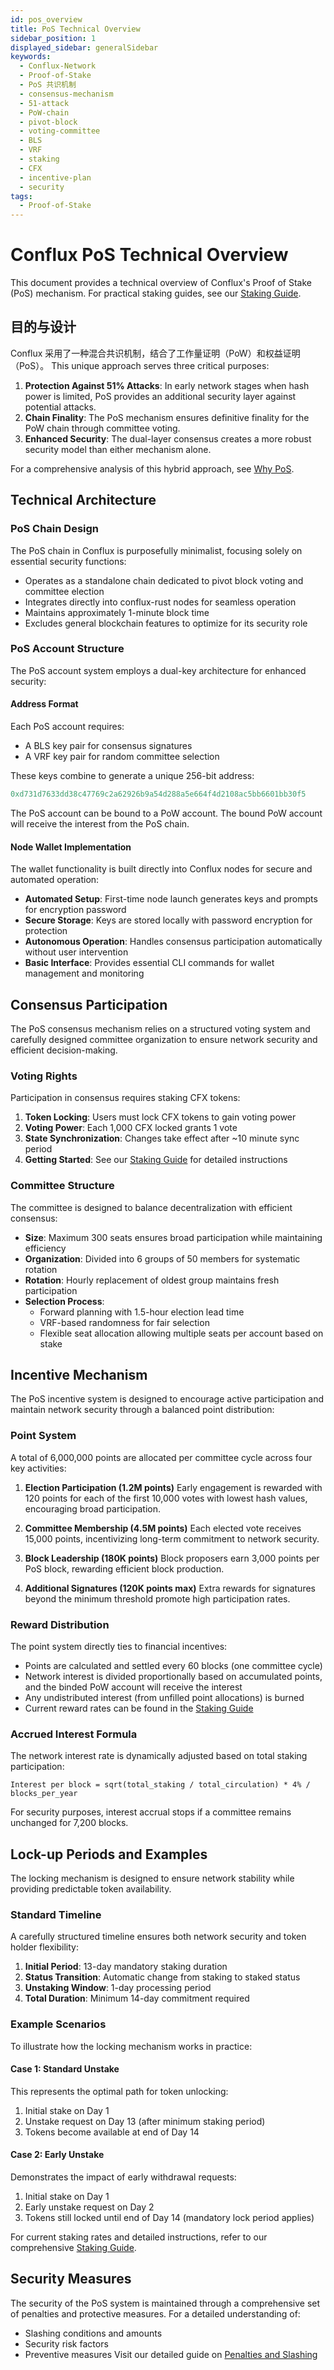 ```yaml
---
id: pos_overview
title: PoS Technical Overview
sidebar_position: 1
displayed_sidebar: generalSidebar
keywords:
  - Conflux-Network
  - Proof-of-Stake
  - PoS 共识机制
  - consensus-mechanism
  - 51-attack
  - PoW-chain
  - pivot-block
  - voting-committee
  - BLS
  - VRF
  - staking
  - CFX
  - incentive-plan
  - security
tags:
  - Proof-of-Stake
---
```


# Conflux PoS Technical Overview

This document provides a technical overview of Conflux's Proof of Stake (PoS) mechanism. For practical staking guides, see our [Staking Guide](/docs/general/mine-stake/stake/staking-overview.mdx).

## 目的与设计

Conflux 采用了一种混合共识机制，结合了工作量证明（PoW）和权益证明（PoS）。 This unique approach serves three critical purposes:

1. **Protection Against 51% Attacks**: In early network stages when hash power is limited, PoS provides an additional security layer against potential attacks.
2. **Chain Finality**: The PoS mechanism ensures definitive finality for the PoW chain through committee voting.
3. **Enhanced Security**: The dual-layer consensus creates a more robust security model than either mechanism alone.

For a comprehensive analysis of this hybrid approach, see [Why PoS](/docs/general/conflux-basics/consensus-mechanisms/proof-of-stake/why-pos).

## Technical Architecture

### PoS Chain Design
The PoS chain in Conflux is purposefully minimalist, focusing solely on essential security functions:
- Operates as a standalone chain dedicated to pivot block voting and committee election
- Integrates directly into conflux-rust nodes for seamless operation
- Maintains approximately 1-minute block time
- Excludes general blockchain features to optimize for its security role

### PoS Account Structure

The PoS account system employs a dual-key architecture for enhanced security:

#### Address Format
Each PoS account requires:
- A BLS key pair for consensus signatures
- A VRF key pair for random committee selection

These keys combine to generate a unique 256-bit address:
```js
0xd731d7633dd38c47769c2a62926b9a54d288a5e664f4d2108ac5bb6601bb30f5
```

The PoS account can be bound to a PoW account. The bound PoW account will receive the interest from the PoS chain.

#### Node Wallet Implementation
The wallet functionality is built directly into Conflux nodes for secure and automated operation:
- **Automated Setup**: First-time node launch generates keys and prompts for encryption password
- **Secure Storage**: Keys are stored locally with password encryption for protection
- **Autonomous Operation**: Handles consensus participation automatically without user intervention
- **Basic Interface**: Provides essential CLI commands for wallet management and monitoring

## Consensus Participation

The PoS consensus mechanism relies on a structured voting system and carefully designed committee organization to ensure network security and efficient decision-making.

### Voting Rights
Participation in consensus requires staking CFX tokens:
1. **Token Locking**: Users must lock CFX tokens to gain voting power
2. **Voting Power**: Each 1,000 CFX locked grants 1 vote
3. **State Synchronization**: Changes take effect after ~10 minute sync period
4. **Getting Started**: See our [Staking Guide](/docs/general/mine-stake/stake/stake) for detailed instructions

### Committee Structure
The committee is designed to balance decentralization with efficient consensus:
- **Size**: Maximum 300 seats ensures broad participation while maintaining efficiency
- **Organization**: Divided into 6 groups of 50 members for systematic rotation
- **Rotation**: Hourly replacement of oldest group maintains fresh participation
- **Selection Process**:
  - Forward planning with 1.5-hour election lead time
  - VRF-based randomness for fair selection
  - Flexible seat allocation allowing multiple seats per account based on stake

## Incentive Mechanism

The PoS incentive system is designed to encourage active participation and maintain network security through a balanced point distribution:

### Point System
A total of 6,000,000 points are allocated per committee cycle across four key activities:

1. **Election Participation (1.2M points)** Early engagement is rewarded with 120 points for each of the first 10,000 votes with lowest hash values, encouraging broad participation.

2. **Committee Membership (4.5M points)** Each elected vote receives 15,000 points, incentivizing long-term commitment to network security.

3. **Block Leadership (180K points)** Block proposers earn 3,000 points per PoS block, rewarding efficient block production.

4. **Additional Signatures (120K points max)** Extra rewards for signatures beyond the minimum threshold promote high participation rates.

### Reward Distribution
The point system directly ties to financial incentives:

- Points are calculated and settled every 60 blocks (one committee cycle)
- Network interest is divided proportionally based on accumulated points, and the binded PoW account will receive the interest
- Any undistributed interest (from unfilled point allocations) is burned
- Current reward rates can be found in the [Staking Guide](/docs/general/mine-stake/stake/staking-overview.mdx#benefits-of-staking)

### Accrued Interest Formula
The network interest rate is dynamically adjusted based on total staking participation:
```
Interest per block = sqrt(total_staking / total_circulation) * 4% / blocks_per_year
```

For security purposes, interest accrual stops if a committee remains unchanged for 7,200 blocks.

## Lock-up Periods and Examples

The locking mechanism is designed to ensure network stability while providing predictable token availability.

### Standard Timeline
A carefully structured timeline ensures both network security and token holder flexibility:
1. **Initial Period**: 13-day mandatory staking duration
2. **Status Transition**: Automatic change from staking to staked status
3. **Unstaking Window**: 1-day processing period
4. **Total Duration**: Minimum 14-day commitment required

### Example Scenarios
To illustrate how the locking mechanism works in practice:

#### Case 1: Standard Unstake
This represents the optimal path for token unlocking:
1. Initial stake on Day 1
2. Unstake request on Day 13 (after minimum staking period)
3. Tokens become available at end of Day 14

#### Case 2: Early Unstake
Demonstrates the impact of early withdrawal requests:
1. Initial stake on Day 1
2. Early unstake request on Day 2
3. Tokens still locked until end of Day 14 (mandatory lock period applies)

For current staking rates and detailed instructions, refer to our comprehensive [Staking Guide](/docs/general/mine-stake/stake/staking-overview.mdx).

## Security Measures

The security of the PoS system is maintained through a comprehensive set of penalties and protective measures. For a detailed understanding of:
- Slashing conditions and amounts
- Security risk factors
- Preventive measures Visit our detailed guide on [Penalties and Slashing](/docs/general/conflux-basics/consensus-mechanisms/proof-of-stake/penalties_and_slash)
